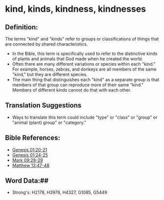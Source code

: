 # kind, kinds, kindness, kindnesses #

## Definition: ##

The terms "kind" and "kinds" refer to groups or classifications of things that are connected by shared characteristics.

* In the Bible, this term is specifically used to refer to the distinctive kinds of plants and animals that God made when he created the world.
* Often there are many different variations or species within each "kind." For example, horses, zebras, and donkeys are all members of the same "kind," but they are different species.
* The main thing that distinguishes each "kind" as a separate group is that members of that group can reproduce more of their same "kind." Members of different kinds cannot do that with each other.

## Translation Suggestions ##

* Ways to translate this term could include "type" or "class" or "group" or "animal (plant) group" or "category."

## Bible References: ##

* [Genesis 01:20-21](rc://en/tn/help/gen/01/20)
* [Genesis 01:24-25](rc://en/tn/help/gen/01/24)
* [Mark 09:28-29](rc://en/tn/help/mrk/09/28)
* [Matthew 13:47-48](rc://en/tn/help/mat/13/47)

## Word Data:##

* Strong's: H2178, H3978, H4327, G1085, G5449

